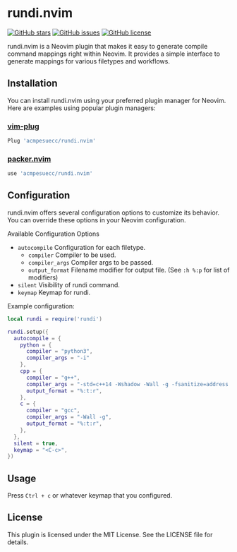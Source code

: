 # rundi.nvim

[![GitHub stars](https://img.shields.io/github/stars/acmpesuecc/rundi.nvim)](https://github.com/acmpesuecc/rundi.nvim/stargazers)
[![GitHub issues](https://img.shields.io/github/issues/acmpesuecc/rundi.nvim)](https://github.com/acmpesuecc/rundi.nvim/issues)
[![GitHub license](https://img.shields.io/github/license/acmpesuecc/rundi.nvim)](https://github.com/acmpesuecc/rundi.nvim/blob/main/LICENSE)

rundi.nvim is a Neovim plugin that makes it easy to generate compile command mappings right within Neovim. It provides a simple interface to generate mappings for various filetypes and workflows.

## Installation

You can install rundi.nvim using your preferred plugin manager for Neovim. Here are examples using popular plugin managers:

### [vim-plug](https://github.com/junegunn/vim-plug)
```lua
Plug 'acmpesuecc/rundi.nvim'
```

### [packer.nvim](https://github.com/wbthomason/packer.nvim)
```lua
use 'acmpesuecc/rundi.nvim'
```

## Configuration
rundi.nvim offers several configuration options to customize its behavior. You can override these options in your Neovim configuration.

Available Configuration Options
- `autocompile` Configuration for each filetype.
	- `compiler` Compiler to be used.
	- `compiler_args` Compiler args to be passed.
	- `output_format` Filename modifier for output file. (See `:h %:p` for list of modifiers)
- `silent` Visibility of rundi command.
- `keymap` Keymap for rundi.

Example configuration:
```lua
local rundi = require('rundi')

rundi.setup({
  autocompile = {
    python = {
      compiler = "python3",
	  compiler_args = "-i"
    },
    cpp = {
      compiler = "g++",
      compiler_args = "-std=c++14 -Wshadow -Wall -g -fsanitize=address -fsanitize=undefined -D_GLIBCXX_DEBUG",
      output_format = "%:t:r",
    },
    c = {
      compiler = "gcc",
      compiler_args = "-Wall -g",
      output_format = "%:t:r",
    },
  },
  silent = true,
  keymap = "<C-c>",
})
```

## Usage
Press `Ctrl + c` or whatever keymap that you configured.

## License
This plugin is licensed under the MIT License. See the LICENSE file for details.
